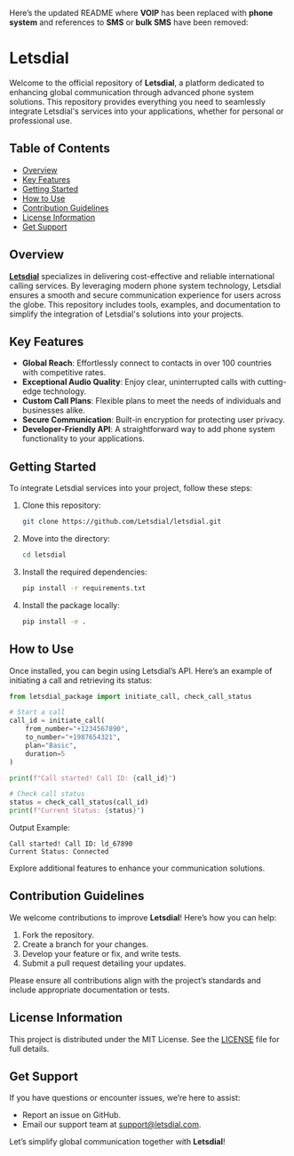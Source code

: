 Here’s the updated README where **VOIP** has been replaced with **phone system** and references to **SMS** or **bulk SMS** have been removed:

# Letsdial

Welcome to the official repository of **Letsdial**, a platform dedicated to enhancing global communication through advanced phone system solutions. This repository provides everything you need to seamlessly integrate Letsdial's services into your applications, whether for personal or professional use.

## Table of Contents

- [Overview](#overview)
- [Key Features](#key-features)
- [Getting Started](#getting-started)
- [How to Use](#how-to-use)
- [Contribution Guidelines](#contribution-guidelines)
- [License Information](#license-information)
- [Get Support](#get-support)

## Overview

**[Letsdial](https://www.letsdial.com/)** specializes in delivering cost-effective and reliable international calling services. By leveraging modern phone system technology, Letsdial ensures a smooth and secure communication experience for users across the globe. This repository includes tools, examples, and documentation to simplify the integration of Letsdial's solutions into your projects.

## Key Features

- **Global Reach**: Effortlessly connect to contacts in over 100 countries with competitive rates.
- **Exceptional Audio Quality**: Enjoy clear, uninterrupted calls with cutting-edge technology.
- **Custom Call Plans**: Flexible plans to meet the needs of individuals and businesses alike.
- **Secure Communication**: Built-in encryption for protecting user privacy.
- **Developer-Friendly API**: A straightforward way to add phone system functionality to your applications.

## Getting Started

To integrate Letsdial services into your project, follow these steps:

1. Clone this repository:

    ```bash
    git clone https://github.com/Letsdial/letsdial.git
    ```

2. Move into the directory:

    ```bash
    cd letsdial
    ```

3. Install the required dependencies:

    ```bash
    pip install -r requirements.txt
    ```

4. Install the package locally:

    ```bash
    pip install -e .
    ```

## How to Use

Once installed, you can begin using Letsdial’s API. Here’s an example of initiating a call and retrieving its status:

```python
from letsdial_package import initiate_call, check_call_status

# Start a call
call_id = initiate_call(
    from_number="+1234567890",
    to_number="+1987654321",
    plan="Basic",
    duration=5
)

print(f"Call started! Call ID: {call_id}")

# Check call status
status = check_call_status(call_id)
print(f"Current Status: {status}")
```

Output Example:
```
Call started! Call ID: ld_67890
Current Status: Connected
```

Explore additional features to enhance your communication solutions.

## Contribution Guidelines

We welcome contributions to improve **Letsdial**! Here’s how you can help:

1. Fork the repository.
2. Create a branch for your changes.
3. Develop your feature or fix, and write tests.
4. Submit a pull request detailing your updates.

Please ensure all contributions align with the project’s standards and include appropriate documentation or tests.

## License Information

This project is distributed under the MIT License. See the [LICENSE](LICENSE) file for full details.

## Get Support

If you have questions or encounter issues, we’re here to assist:

- Report an issue on GitHub.
- Email our support team at [support@letsdial.com](mailto:support@letsdial.com).

Let’s simplify global communication together with **Letsdial**! 
